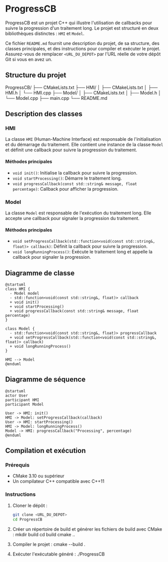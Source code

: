 # ProgressCB

ProgressCB est un projet C++ qui illustre l'utilisation de callbacks pour suivre la progression d'un traitement long. Le projet est structuré en deux bibliothèques distinctes : `HMI` et `Model`.

Ce fichier `README.md` fournit une description du projet, de sa structure, des classes principales, et des instructions pour compiler et exécuter le projet. Assurez-vous de remplacer `<URL_DU_DEPOT>` par l'URL réelle de votre dépôt Git si vous en avez un.

## Structure du projet
ProgressCB/ ├── CMakeLists.txt ├── HMI/ │ ├── CMakeLists.txt │ ├── HMI.h │ └── HMI.cpp ├── Model/ │ ├── CMakeLists.txt │ ├── Model.h │ └── Model.cpp ├── main.cpp └── README.md
## Description des classes

### HMI

La classe `HMI` (Human-Machine Interface) est responsable de l'initialisation et du démarrage du traitement. Elle contient une instance de la classe `Model` et définit une callback pour suivre la progression du traitement.

#### Méthodes principales

- `void init()`: Initialise la callback pour suivre la progression.
- `void startProcessing()`: Démarre le traitement long.
- `void progressCallback(const std::string& message, float percentage)`: Callback pour afficher la progression.

### Model

La classe `Model` est responsable de l'exécution du traitement long. Elle accepte une callback pour signaler la progression du traitement.

#### Méthodes principales

- `void setProgressCallback(std::function<void(const std::string&, float)> callback)`: Définit la callback pour suivre la progression.
- `void longRunningProcess()`: Exécute le traitement long et appelle la callback pour signaler la progression.

## Diagramme de classe

```plantuml
@startuml
class HMI {
  - Model model
  - std::function<void(const std::string&, float)> callback
  + void init()
  + void startProcessing()
  + void progressCallback(const std::string& message, float percentage)
}

class Model {
  - std::function<void(const std::string&, float)> progressCallback
  + void setProgressCallback(std::function<void(const std::string&, float)> callback)
  + void longRunningProcess()
}

HMI --> Model
@enduml
```

## Diagramme de séquence

```plantuml
@startuml
actor User
participant HMI
participant Model

User -> HMI: init()
HMI -> Model: setProgressCallback(callback)
User -> HMI: startProcessing()
HMI -> Model: longRunningProcess()
Model -> HMI: progressCallback("Processing", percentage)
@enduml
```

## Compilation et exécution

### Prérequis

- CMake 3.10 ou supérieur
- Un compilateur C++ compatible avec C++11

### Instructions

1. Cloner le dépôt :

   ```sh
   git clone <URL_DU_DEPOT>
   cd ProgressCB

2. Créer un répertoire de build et générer les fichiers de build avec CMake :
mkdir build
cd build
cmake ..

3. Compiler le projet :
cmake --build .

4. Exécuter l'exécutable généré :
./ProgressCB
